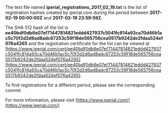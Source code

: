 The text file named **iperial_registrations_2017_02_19.txt** is the list of registration hashes created by iperial.com during the period between **2017-02-19 00:00:00Z** and **2017-02-19 23:59:59Z**.

The SHA 512 hash of the list is **ee40bdf0db6e07ef71447814821eddd427937c5041fc814a93ca70d46b1ac5c70f2d2d6ad8adc67253c59f18de565756cea0517b9242de2fdaa524ef076a4265** and the registration certificate for the list can be viewed at [https://www.iperial.com/cert/ee40bdf0db6e07ef71447814821eddd427937c5041fc814a93ca70d46b1ac5c70f2d2d6ad8adc67253c59f18de565756cea0517b9242de2fdaa524ef076a4265](https://www.iperial.com/cert/ee40bdf0db6e07ef71447814821eddd427937c5041fc814a93ca70d46b1ac5c70f2d2d6ad8adc67253c59f18de565756cea0517b9242de2fdaa524ef076a4265).

To find registrations for a different period, please see the corresponding commit.

For more information, please visit [https://www.iperial.com/](https://www.iperial.com/)
